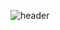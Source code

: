 ![header](https://capsule-render.vercel.app/api?type=shark&color=timeAuto&height=250&section=header&text=Welcome%20to%20Jyden's%20GitHub&fontSize=35&theme=radical)
<!--
**kimgt0128/kimgt0128** is a ✨ _special_ ✨ repository because its `README.md` (this file) appears on your GitHub profile.

Here are some ideas to get you started:

- 🔭 I’m currently working on ...
- 🌱 I’m currently learning ...
- 👯 I’m looking to collaborate on ...
- 🤔 I’m looking for help with ...
- 💬 Ask me about ...
- 📫 How to reach me: ...
- 😄 Pronouns: ...
- ⚡ Fun fact: ...
-->

